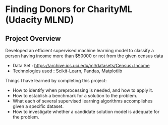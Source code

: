 # Finding Donors for CharityML (Udacity MLND)

## Project Overview
Developed an efficient supervised machine learning model to classify a person having income more than $50000 or not from the given census data
- Data Set : https://archive.ics.uci.edu/ml/datasets/Census+Income
- Technologies used : Scikit-Learn, Pandas, Matplotlib

Things I have learned by completing this project:
- How to identify when preprocessing is needed, and how to apply it.
- How to establish a benchmark for a solution to the problem.
- What each of several supervised learning algorithms accomplishes given a specific dataset.
- How to investigate whether a candidate solution model is adequate for the problem.
